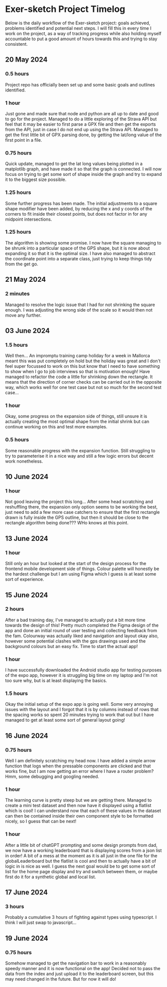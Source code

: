 # Exer-sketch Project Timelog

Below is the daily workflow of the Exer-sketch project: goals achieved, problems identified and potential next steps. I will fill this in every time I work on the project, as a way of tracking progress while also holding myself accountable to put a good amount of hours towards this and trying to stay consistent.

## 20 May 2024

### 0.5 hours

Project repo has officially been set up and some basic goals and outlines identified.

### 1 hour

Just gone and made sure that node and python are all up to date and good to go for the project. Managed to do a little exploring of the Strava API but feel that it may be easier to first parse a GPX file and then get the exports from the API, just in case I do not end up using the Strava API. Managed to get the first little bit of GPX parsing done, by getting the lat/long value of the first point in a file.

### 0.75 hours

Quick update, managed to get the lat long values being plotted in a matplotlib graph, and have made it so that the graph is connected. I will now focus on trying to get some sort of shape inside the graph and try to expand it to the biggest size possible.

### 1.25 hours

Some further progress has been made. The initial adjustments to a square shape modifier have been added, by reducing the x and y coords of the corners to fit inside their closest points, but does not factor in for any midpoint intersections.

### 1.25 hours

The algorithm is showing some promise. I now have the square managing to be shrunk into a particular space of the GPS shape, but it is now about expanding it so that it is the optimal size. I have also managed to abstract the coordinate point into a separate class, just trying to keep things tidy from the get go.

## 21 May 2024

### 2 minutes

Managed to resolve the logic issue that I had for not shrinking the square enough. I was adjusting the wrong side of the scale so it would then not move any further.

## 03 June 2024

### 1.5 hours

Well then... An impromptu training camp holiday for a week in Mallorca meant this was put completely on hold but the holiday was great and I don't feel super focussed to work on this but know that I need to have something to show when I go to job interviews so that is motivation enough! Have managed to refactor the code a little for shrinking down the rectangle. It means that the direction of corner checks can be carried out in the opposite way, which works well for one test case but not so much for the second test case...

### 1 hour

Okay, some progress on the expansion side of things, still unsure it is actually creating the most optimal shape from the initial shrink but can continue working on this and test more examples.

### 0.5 hours

Some reasonable progress with the expansion function. Still struggling to try to parameterise it in a nice way and still a few logic errors but decent work nonetheless.

## 10 June 2024

### 1 hour

Not good leaving the project this long... After some head scratching and reshuffling there, the expansion only option seems to be working the best, just need to add a few more case catchers to ensure that the first rectangle drawn is fully inside the GPS outline, but then it should be close to the rectangle algorithm being done??? WHo knows at this point.

## 13 June 2024

### 1 hour

Still only an hour but looked at the start of the design process for the frontend mobile development side of things. Colour palette will honestly be the hardest challenge but I am using Figma which I guess is at least some sort of experience.

## 15 June 2024

### 2 hours

After a bad training day, I've managed to actually put a bit more time towards the design of this! Pretty much completed the Figma design of the app and done an initial round of user testing and collecting feedback from the fam. Colourway was actually liked and navigation and layout okay also, however some potential clashes with the gps drawings used and the background colours but an easy fix. Time to start the actual app!

### 1 hour

I have successfully downloaded the Android studio app for testing purposes of the expo app, however it is struggling big time on my laptop and I'm not too sure why, but is at least displaying the basics.

### 1.5 hours

Okay the initial setup of the expo app is going well. Some very annoying issues with the layout and I forgot that it is by columns instead of rows that the spacing works so spent 20 minutes trying to work that out but I have managed to get at least some sort of general layout going!

## 16 June 2024

### 0.75 hours

Well I am definitely scratching my head now. I have added a simple arrow function that logs when the pressable components are clicked and that works fine, but I am now getting an error where I have a router problem? Hmm, some debugging and googling needed.

### 1 hour

The learning curve is pretty steep but we are getting there. Managed to create a mini test dataset and then now have it displayed using a flatlist which is cool! I can understand now that each of these values in the dataset can then be contained inside their own component style to be formatted nicely, so I guess that can be next!

### 1 hour

After a little bit of chatGPT prompting and some design prompts from dad, we now have a working leaderboard that is displaying scores from a json list in order! A bit of a mess at the moment as it is all just in the one file for the globalLeaderboard but the flatlist is cool and then to actually have a bit of logic in is nice as well. I guess the next goal would be to get some sort of list for the home page display and try and switch between them, or maybe first do it for a synthetic global and local list.

## 17 June 2024

### 3 hours

Probably a cumulative 3 hours of fighting against types using typescript. I think I will just swap to javascript...

## 19 June 2024

### 0.75 hours

Somehow managed to get the navigation bar to work in a reasonably speedy manner and it is now functional on the app! Decided not to pass the data from the index and just upload it to the leaderboard screen, but this may need changed in the future. But for now it will do!
